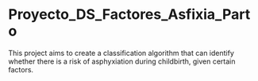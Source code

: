 # Proyecto_DS_Factores_Asfixia_Parto
This project aims to create a classification algorithm that can identify whether there is a risk of asphyxiation during childbirth, given certain factors.
